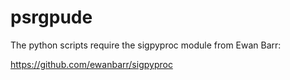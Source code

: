 psrgpude
========

The python scripts require the sigpyproc module from Ewan Barr:

https://github.com/ewanbarr/sigpyproc


